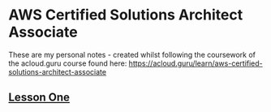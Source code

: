 # AWS Certified Solutions Architect Associate

These are my personal notes - created whilst following the coursework of the
acloud.guru course found here:
https://acloud.guru/learn/aws-certified-solutions-architect-associate


## [Lesson One](10k-ft-overview.md)